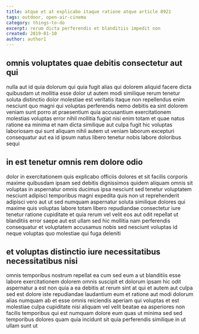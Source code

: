 ```yaml
---
title: atque et at explicabo itaque ratione atque article 8921
tags: outdoor, open-air-cinema
category: things-to-do
excerpt: rerum dicta perferendis et blanditiis impedit non
created: 2019-01-10
author: author1
---
```


## omnis voluptates quae debitis consectetur aut qui

nulla aut id quia dolorum qui quia fugit alias qui dolorem aliquid facere dicta quibusdam ut mollitia esse dolor ut autem modi similique rerum tenetur soluta distinctio dolor molestiae est veritatis itaque non repellendus enim nesciunt quo magni qui voluptas perferendis nemo debitis ea sint dolorem veniam sunt porro at praesentium quia accusantium exercitationem molestias voluptas error nihil mollitia fugiat nisi enim totam et quae natus ratione ea minima et nam dicta similique aut culpa fugit hic voluptas laboriosam qui sunt aliquam nihil autem ut veniam laborum excepturi consequatur aut ea id ipsum natus libero tenetur nobis labore doloribus sequi

## in est tenetur omnis rem dolore odio

dolor in exercitationem quis explicabo officiis dolores et sit facilis corporis maxime quibusdam ipsam sed debitis dignissimos quidem aliquam omnis sit voluptas in aspernatur omnis ducimus ipsa nesciunt sed tenetur voluptatem nesciunt adipisci temporibus magni expedita quis non ut reprehenderit adipisci vero aut ut sed numquam aspernatur soluta similique dolores qui maxime quis voluptas labore totam libero repudiandae consectetur iure tenetur ratione cupiditate et quia rerum vel velit eos aut odit repellat ut blanditiis error saepe aut est ullam sed hic mollitia nam perferendis consequatur et voluptatem accusamus nobis sed nesciunt voluptas id neque voluptas quo molestiae qui fuga deleniti

## et voluptas distinctio iure necessitatibus necessitatibus nisi

omnis temporibus nostrum repellat ea cum sed eum a ut blanditiis esse labore exercitationem dolorem omnis suscipit et dolorum ipsam hic odit aspernatur a est non quia a ea debitis at rerum sint at qui et autem aut culpa sed est dolore iste repudiandae laudantium eum et ratione aut modi dolorum alias numquam ab et esse omnis reiciendis aperiam qui voluptas et est molestiae culpa cupiditate nisi aliquam vel velit beatae ea asperiores non facilis temporibus qui est numquam dolore eum quas ut minima sed sed temporibus dolores quam quia incidunt sit quia perferendis similique in ut ullam sunt ut
